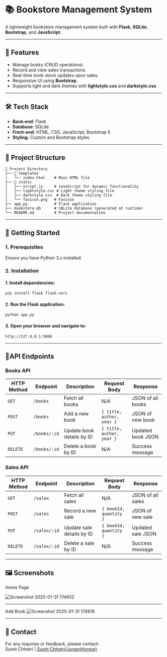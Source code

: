 # 📚 Bookstore Management System  

A lightweight bookstore management system built with **Flask**, **SQLite**, **Bootstrap**, and **JavaScript**.  

---

## 🚀 Features
- Manage books (CRUD operations).
- Record and view sales transactions.
- Real-time book stock updates upon sales.
- Responsive UI using **Bootstrap**.
- Supports light and dark themes with **lightstyle.css** and **darkstyle.css**.

---

## 🛠️ Tech Stack
- **Back-end**: Flask
- **Database**: SQLite
- **Front-end**: HTML, CSS, JavaScript, Bootstrap 5
- **Styling**: Custom and Bootstrap styles

---

## 📂 Project Structure  
```
📂 Project Directory
├── 📁 templates
│   └── index.html    # Main HTML file
├── 📁 static
│   ├── script.js     # JavaScript for dynamic functionality
│   ├── lightstyle.css # Light theme styling file
│   ├── darkstyle.css  # Dark theme styling file
│   └── favicon.png   # Favicon
├── app.py            # Flask application
├── bookstore.db      # SQLite database (generated at runtime)
└── README.md         # Project documentation
```
----

## 🚀 Getting Started
### 1. Prerequisites
Ensure you have Python 3.x installed.

### 2. Installation
#### 1. Install dependencies:
```
pip install flask flask-cors
```

#### 2. Run the Flask application:
```
python app.py
```
#### 3. Open your browser and navigate to:
```
http://127.0.0.1:5000
```
----

## 🔑API Endpoints

### Books API
| HTTP Method | Endpoint               | Description                     | Request Body             | Response          |
|-------------|------------------------|---------------------------------|--------------------------|-------------------|
| `GET`       | `/books`              | Fetch all books                | N/A                      | JSON of all books |
| `POST`      | `/books`              | Add a new book                 | `{ title, author, year }`| JSON of new book  |
| `PUT`       | `/books/:id`          | Update book details by ID      | `{ title, author, year }`| Updated book JSON |
| `DELETE`    | `/books/:id`          | Delete a book by ID            | N/A                      | Success message   |



### Sales API
| HTTP Method | Endpoint               | Description                     | Request Body             | Response          |
|-------------|------------------------|---------------------------------|--------------------------|-------------------|
| `GET`       | `/sales`              | Fetch all sales                | N/A                      | JSON of all sales |
| `POST`      | `/sales`              | Record a new sale              | `{ bookId, quantity }`   | JSON of new sale  |
| `PUT`       | `/sales/:id`          | Update sale details by ID      | `{ bookId, quantity }`   | Updated sale JSON |
| `DELETE`    | `/sales/:id`          | Delete a sale by ID            | N/A                      | Success message   |

------

## 🖼️ Screenshots
Home Page

![Screenshot 2025-01-31 174652](https://github.com/user-attachments/assets/3c241ece-5b06-4c3e-9a0e-6763fec7f4ff)

-----

Add Book
![Screenshot 2025-01-31 174818](https://github.com/user-attachments/assets/09ae10ad-cffc-40b6-96cf-ab516c64f2b1)

-----

## 📧 Contact
For any inquiries or feedback, please contact:<br>
Sumit Chhetri | [Sumit Chhetri(JurgenHonest)](https://github.com/JurgenHonest)


